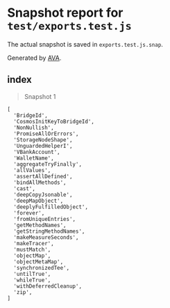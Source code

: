 # Snapshot report for `test/exports.test.js`

The actual snapshot is saved in `exports.test.js.snap`.

Generated by [AVA](https://avajs.dev).

## index

> Snapshot 1

    [
      'BridgeId',
      'CosmosInitKeyToBridgeId',
      'NonNullish',
      'PromiseAllOrErrors',
      'StorageNodeShape',
      'UnguardedHelperI',
      'VBankAccount',
      'WalletName',
      'aggregateTryFinally',
      'allValues',
      'assertAllDefined',
      'bindAllMethods',
      'cast',
      'deepCopyJsonable',
      'deepMapObject',
      'deeplyFulfilledObject',
      'forever',
      'fromUniqueEntries',
      'getMethodNames',
      'getStringMethodNames',
      'makeMeasureSeconds',
      'makeTracer',
      'mustMatch',
      'objectMap',
      'objectMetaMap',
      'synchronizedTee',
      'untilTrue',
      'whileTrue',
      'withDeferredCleanup',
      'zip',
    ]
